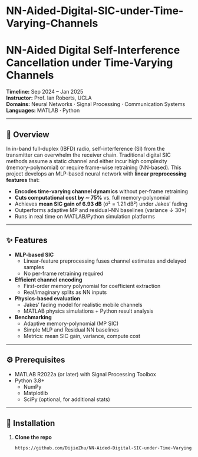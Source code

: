 # NN-Aided-Digital-SIC-under-Time-Varying-Channels

# NN-Aided Digital Self-Interference Cancellation under Time-Varying Channels

**Timeline:** Sep 2024 – Jan 2025  
**Instructor:** Prof. Ian Roberts, UCLA  
**Domains:** Neural Networks · Signal Processing · Communication Systems  
**Languages:** MATLAB · Python  

---

## 📖 Overview

In in-band full-duplex (IBFD) radio, self-interference (SI) from the transmitter can overwhelm the receiver chain. Traditional digital SIC methods assume a static channel and either incur high complexity (memory-polynomial) or require frame-wise retraining (NN-based). This project develops an MLP-based neural network with **linear preprocessing features** that:

- **Encodes time-varying channel dynamics** without per-frame retraining  
- **Cuts computational cost by ∼ 75%** vs. full memory-polynomial  
- Achieves **mean SIC gain of 6.93 dB** (σ² = 1.21 dB²) under Jakes’ fading  
- Outperforms adaptive MP and residual-NN baselines (variance ↓ 30×)  
- Runs in real time on MATLAB/Python simulation platforms  

---

## ✨ Features

- **MLP-based SIC**  
  - Linear-feature preprocessing fuses channel estimates and delayed samples  
  - No per-frame retraining required  
- **Efficient channel encoding**  
  - First-order memory polynomial for coefficient extraction  
  - Real/imaginary splits as NN inputs  
- **Physics-based evaluation**  
  - Jakes’ fading model for realistic mobile channels  
  - MATLAB physics simulations + Python result analysis  
- **Benchmarking**  
  - Adaptive memory-polynomial (MP SIC)  
  - Simple MLP and Residual NN baselines  
  - Metrics: mean SIC gain, variance, compute cost

---
## ⚙️ Prerequisites

- MATLAB R2022a (or later) with Signal Processing Toolbox  
- Python 3.8+  
  - NumPy  
  - Matplotlib  
  - SciPy (optional, for additional stats)  

---

## 🚀 Installation

1. **Clone the repo**  
   ```bash
   https://github.com/DijieZhu/NN-Aided-Digital-SIC-under-Time-Varying-Channels.git

